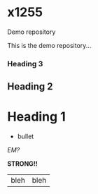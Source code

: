 # x1255
Demo repository

This is the demo repository...

### Heading 3
## Heading 2
# Heading 1
* bullet

<em>EM?</em>

<strong>STRONG!!</strong>

<table>
  <tr><td>bleh</td><td>bleh</td></tr>
  </table>
